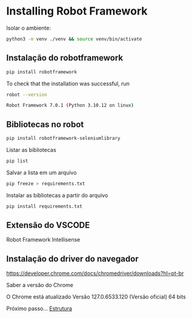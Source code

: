 # Installing Robot Framework

Isolar o ambiente:

```bash
python3 -m venv ./venv && source venv/bin/activate
```

## Instalação do robotframework

```bash
pip install robotframework
```

To check that the installation was successful, run

```bash
robot --version

Robot Framework 7.0.1 (Python 3.10.12 on linux)
```

## Bibliotecas no robot

```bash
pip install robotframework-seleniumlibrary
```

Listar as bibliotecas

```bash
pip list
```

Salvar a lista em um arquivo

```bash
pip freeze > requirements.txt
```

Instalar as bibliotecas a partir do arquivo

```bash
pip install requirements.txt
```

## Extensão do VSCODE

Robot Framework Intellisense

## Instalação do driver do navegador

https://developer.chrome.com/docs/chromedriver/downloads?hl=pt-br

Saber a versão do Chrome 

O Chrome está atualizado
Versão 127.0.6533.120 (Versão oficial) 64 bits



Próximo passo... [Estrutura](estrutura.md)